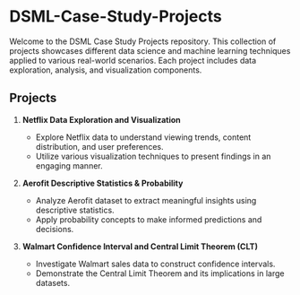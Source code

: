 # DSML-Case-Study-Projects

Welcome to the DSML Case Study Projects repository. This collection of projects showcases different data science and machine learning techniques applied to various real-world scenarios. Each project includes data exploration, analysis, and visualization components.

## Projects

1. **Netflix Data Exploration and Visualization**
   - Explore Netflix data to understand viewing trends, content distribution, and user preferences.
   - Utilize various visualization techniques to present findings in an engaging manner.

2. **Aerofit Descriptive Statistics & Probability**
   - Analyze Aerofit dataset to extract meaningful insights using descriptive statistics.
   - Apply probability concepts to make informed predictions and decisions.

3. **Walmart Confidence Interval and Central Limit Theorem (CLT)**
   - Investigate Walmart sales data to construct confidence intervals.
   - Demonstrate the Central Limit Theorem and its implications in large datasets.
